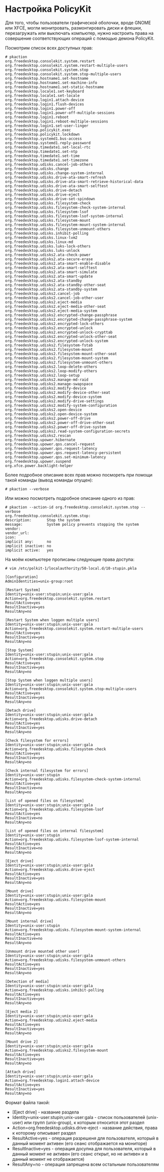 Настройка PolicyKit
===================

Для того, чтобы пользователи графической оболочки, вроде GNOME или XFCE, могли монитровать, размонтировать диски и флешки, перезагружать или выключать компьютер, нужно настроить права на совершение соответствующих операций с помощью демона PolicyKit.

Посмотрим список всех доступных прав:

    # pkaction 
    org.freedesktop.consolekit.system.restart
    org.freedesktop.consolekit.system.restart-multiple-users
    org.freedesktop.consolekit.system.stop
    org.freedesktop.consolekit.system.stop-multiple-users
    org.freedesktop.hostname1.set-hostname
    org.freedesktop.hostname1.set-machine-info
    org.freedesktop.hostname1.set-static-hostname
    org.freedesktop.locale1.set-keyboard
    org.freedesktop.locale1.set-locale
    org.freedesktop.login1.attach-device
    org.freedesktop.login1.flush-devices
    org.freedesktop.login1.power-off
    org.freedesktop.login1.power-off-multiple-sessions
    org.freedesktop.login1.reboot
    org.freedesktop.login1.reboot-multiple-sessions
    org.freedesktop.login1.set-user-linger
    org.freedesktop.policykit.exec
    org.freedesktop.policykit.lockdown
    org.freedesktop.systemd1.bus-access
    org.freedesktop.systemd1.reply-password
    org.freedesktop.timedate1.set-local-rtc
    org.freedesktop.timedate1.set-ntp
    org.freedesktop.timedate1.set-time
    org.freedesktop.timedate1.set-timezone
    org.freedesktop.udisks.cancel-job-others
    org.freedesktop.udisks.change
    org.freedesktop.udisks.change-system-internal
    org.freedesktop.udisks.drive-ata-smart-refresh
    org.freedesktop.udisks.drive-ata-smart-retrieve-historical-data
    org.freedesktop.udisks.drive-ata-smart-selftest
    org.freedesktop.udisks.drive-detach
    org.freedesktop.udisks.drive-eject
    org.freedesktop.udisks.drive-set-spindown
    org.freedesktop.udisks.filesystem-check
    org.freedesktop.udisks.filesystem-check-system-internal
    org.freedesktop.udisks.filesystem-lsof
    org.freedesktop.udisks.filesystem-lsof-system-internal
    org.freedesktop.udisks.filesystem-mount
    org.freedesktop.udisks.filesystem-mount-system-internal
    org.freedesktop.udisks.filesystem-unmount-others
    org.freedesktop.udisks.inhibit-polling
    org.freedesktop.udisks.linux-lvm2
    org.freedesktop.udisks.linux-md
    org.freedesktop.udisks.luks-lock-others
    org.freedesktop.udisks.luks-unlock
    org.freedesktop.udisks2.ata-check-power
    org.freedesktop.udisks2.ata-secure-erase
    org.freedesktop.udisks2.ata-smart-enable-disable
    org.freedesktop.udisks2.ata-smart-selftest
    org.freedesktop.udisks2.ata-smart-simulate
    org.freedesktop.udisks2.ata-smart-update
    org.freedesktop.udisks2.ata-standby
    org.freedesktop.udisks2.ata-standby-other-seat
    org.freedesktop.udisks2.ata-standby-system
    org.freedesktop.udisks2.cancel-job
    org.freedesktop.udisks2.cancel-job-other-user
    org.freedesktop.udisks2.eject-media
    org.freedesktop.udisks2.eject-media-other-seat
    org.freedesktop.udisks2.eject-media-system
    org.freedesktop.udisks2.encrypted-change-passphrase
    org.freedesktop.udisks2.encrypted-change-passphrase-system
    org.freedesktop.udisks2.encrypted-lock-others
    org.freedesktop.udisks2.encrypted-unlock
    org.freedesktop.udisks2.encrypted-unlock-crypttab
    org.freedesktop.udisks2.encrypted-unlock-other-seat
    org.freedesktop.udisks2.encrypted-unlock-system
    org.freedesktop.udisks2.filesystem-fstab
    org.freedesktop.udisks2.filesystem-mount
    org.freedesktop.udisks2.filesystem-mount-other-seat
    org.freedesktop.udisks2.filesystem-mount-system
    org.freedesktop.udisks2.filesystem-unmount-others
    org.freedesktop.udisks2.loop-delete-others
    org.freedesktop.udisks2.loop-modify-others
    org.freedesktop.udisks2.loop-setup
    org.freedesktop.udisks2.manage-md-raid
    org.freedesktop.udisks2.manage-swapspace
    org.freedesktop.udisks2.modify-device
    org.freedesktop.udisks2.modify-device-other-seat
    org.freedesktop.udisks2.modify-device-system
    org.freedesktop.udisks2.modify-drive-settings
    org.freedesktop.udisks2.modify-system-configuration
    org.freedesktop.udisks2.open-device
    org.freedesktop.udisks2.open-device-system
    org.freedesktop.udisks2.power-off-drive
    org.freedesktop.udisks2.power-off-drive-other-seat
    org.freedesktop.udisks2.power-off-drive-system
    org.freedesktop.udisks2.read-system-configuration-secrets
    org.freedesktop.udisks2.rescan
    org.freedesktop.upower.hibernate
    org.freedesktop.upower.qos.cancel-request
    org.freedesktop.upower.qos.request-latency
    org.freedesktop.upower.qos.request-latency-persistent
    org.freedesktop.upower.qos.set-minimum-latency
    org.freedesktop.upower.suspend
    org.xfce.power.backlight-helper

Более подробное описание всех прав можно посмореть при помощи такой команды (вывод команды опущен):

    # pkaction --verbose

Или можно посмотреть подробное описание одного из прав:

    # pkaction --action-id org.freedesktop.consolekit.system.stop --verbose
    org.freedesktop.consolekit.system.stop:
    description:       Stop the system
    message:           System policy prevents stopping the system
    vendor:            
    vendor_url:        
    icon:              
    implicit any:      no
    implicit inactive: no
    implicit active:   yes

На моём компьютере прописаны следующие права доступа:

    # vim /etc/polkit-1/localauthority/50-local.d/10-stupin.pkla
  
    [Configuration]
    AdminIdentities=unix-group:root
  
    [Restart System]
    Identity=unix-user:stupin;unix-user:gala
    Action=org.freedesktop.consolekit.system.restart
    ResultActive=yes
    ResultInactive=yes
    ResultAny=no
  
    [Restart System when loggen multiple users]
    Identity=unix-user:stupin;unix-user:gala
    Action=org.freedesktop.consolekit.system.restart-multiple-users
    ResultActive=yes
    ResultInactive=yes
    ResultAny=no
  
    [Stop System]
    Identity=unix-user:stupin;unix-user:gala
    Action=org.freedesktop.consolekit.system.stop
    ResultActive=yes
    ResultInactive=yes
    ResultAny=no
  
    [Stop System when loggen multiple users]
    Identity=unix-user:stupin;unix-user:gala
    Action=org.freedesktop.consolekit.system.stop-multiple-users
    ResultActive=yes
    ResultInactive=yes
    ResultAny=no
  
    [Detach drive]
    Identity=unix-user:stupin;unix-user:gala
    Action=org.freedesktop.udisks.drive-detach
    ResultActive=yes
    ResultInactive=yes
    ResultAny=no
  
    [Check filesystem for errors]
    Identity=unix-user:stupin;unix-user:gala
    Action=org.freedesktop.udisks.filesystem-check
    ResultActive=yes
    ResultInactive=yes
    ResultAny=no
  
    [Check internal filesystem for errors]
    Identity=unix-user:stupin
    Action=org.freedesktop.udisks.filesystem-check-system-internal
    ResultActive=yes
    ResultInactive=no
    ResultAny=no
  
    [List of opened files on filesystem]
    Identity=unix-user:stupin;unix-user:gala
    Action=org.freedesktop.udisks.filesystem-lsof
    ResultActive=yes
    ResultInactive=no
    ResultAny=no
  
    [List of opened files on internal filesystem]
    Identity=unix-user:stupin
    Action=org.freedesktop.udisks.filesystem-lsof-system-internal
    ResultActive=yes
    ResultInactive=no
    ResultAny=no
  
    [Eject drive]
    Identity=unix-user:stupin;unix-user:gala
    Action=org.freedesktop.udisks.drive-eject
    ResultActive=yes
    ResultInactive=yes
    ResultAny=no
  
    [Mount drive]
    Identity=unix-user:stupin;unix-user:gala
    Action=org.freedesktop.udisks.filesystem-mount
    ResultActive=yes
    ResultInactive=yes
    ResultAny=no
  
    [Mount internal drive]
    Identity=unix-user:stupin
    Action=org.freedesktop.udisks.filesystem-mount-system-internal
    ResultActive=yes
    ResultInactive=no
    ResultAny=no
  
    [Unmount drive mounted other user]
    Identity=unix-user:stupin;unix-user:gala
    Action=org.freedesktop.udisks.filesystem-unmount-others
    ResultActive=yes
    ResultInactive=yes
    ResultAny=no
  
    [Detection of media]
    Identity=unix-user:stupin:unix-user:gala
    Action=org.freedesktop.udisks.inhibit-polling
    ResultActive=yes
    ResultInactive=yes
    ResultAny=no
  
    [Eject media 2]
    Identity=unix-user:stupin;unix-user:gala
    Action=org.freedesktop.udisks2.eject-media
    ResultActive=yes
    ResultInactive=yes
    ResultAny=no
  
    [Mount drive 2]
    Identity=unix-user:stupin;unix-user:gala
    Action=org.freedesktop.udisks2.filesystem-mount
    ResultActive=yes
    ResultInactive=yes
    ResultAny=no
  
    [Attach drive]
    Identity=unix-user:stupin;unix-user:gala
    Action=org.freedesktop.login1.attach-device
    ResultActive=yes
    ResultInactive=yes
    ResultAny=no

Формат файла такой:

* [Eject drive] - название раздела
* Identity=unix-user:stupin;unix-user:gala - список пользователей (unix-user) или групп (unix-group), к которым относится этот раздел
* Action=org.freedesktop.udisks.drive-eject - название действия, права к которому описывает раздел
* ResultActive=yes - операция разрешеня для пользователя, который в данный момент активен (его сеанс отображается на мониторе)
* ResultInactive=yes - операция досупна для пользователя, который в данный момент не активен (его сеанс открыт, но не активен и в данный момент не отображается)
* ResultAny=no - операция запрещена всем остальным пользователям
